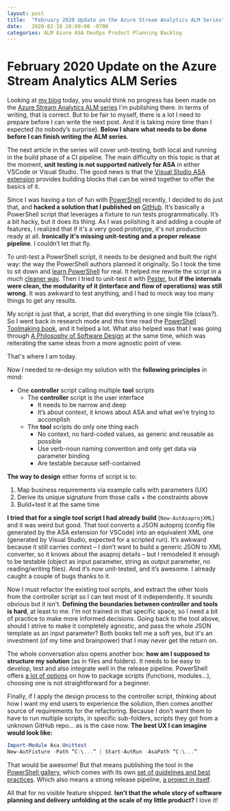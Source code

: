 ```yaml
---
layout: post
title:  "February 2020 Update on the Azure Stream Analytics ALM Series"
date:   2020-02-18 10:00:00 -0700
categories: ALM Azure ASA DevOps Product Planning Backlog
---
```


# February 2020 Update on the Azure Stream Analytics ALM Series

Looking at [my blog](https://www.eiden.ca/) today, you would think no progress has been made on the [Azure Stream Analytics ALM series](https://www.eiden.ca/asa-alm-100/) I'm publishing there. In terms of writing, that is correct. But to be fair to myself, there is a lot I need to prepare before I can write the next post. And it is taking more time than I expected (to nobody’s surprise). **Below I share what needs to be done before I can finish writing the ALM series**.

The next article in the series will cover unit-testing, both local and running in the build phase of a CI pipeline. The main difficulty on this topic is that at the moment, **unit testing is not supported natively for ASA** in either VSCode or Visual Studio. The good news is that the [Visual Studio ASA extension](https://docs.microsoft.com/en-us/azure/stream-analytics/stream-analytics-tools-for-visual-studio-cicd) provides building blocks that can be wired together to offer the basics of it.

Since I was having a ton of fun with [PowerShell](https://www.eiden.ca/tag/powershell/) recently, I decided to do just that, and **hacked a solution that I published on** [GitHub](https://github.com/Fleid/asa.unittest). It’s basically a PowerShell script that leverages a fixture to run tests programmatically. It’s a bit hacky, but it does its thing. As I was polishing it and adding a couple of features, I realized that if it's a very good prototype, it's not production ready at all. **Ironically it's missing unit-testing and a proper release pipeline**. I couldn’t let that fly.

To unit-test a PowerShell script, it needs to be designed and built the right way: the way the PowerShell authors planned it originally. So I took the time to sit down and [learn PowerShell](https://www.manning.com/books/learn-windows-powershell-in-a-month-of-lunches-third-edition) for real. It helped me rewrite the script in a much [cleaner way](https://github.com/Fleid/asa.unittest/blob/master/unittest/2_act/Start-AutRun.ps1). Then I tried to unit-test it with [Pester](https://github.com/pester/Pester), but **if the internals were clean, the modularity of it (interface and flow of operations) was still wrong**. It was awkward to test anything, and I had to mock way too many things to get any results.

My script is just that, a script, that did everything in one single file (class?). So I went back in research mode and this time read the [PowerShell Toolmaking book](https://www.manning.com/books/learn-powershell-scripting-in-a-month-of-lunches), and it helped a lot. What also helped was that I was going through [A Philosophy of Software Design](https://www.goodreads.com/book/show/39996759-a-philosophy-of-software-design) at the same time, which was reiterating the same ideas from a more agnostic point of view.

That's where I am today.

Now I needed to re-design my solution with the **following principles** in mind:

- One **controller** script calling multiple **tool** scripts
  - The **controller** script is the user interface
    - It needs to be narrow and deep
    - It’s about context, it knows about ASA and what we’re trying to accomplish
  - The **tool** scripts do only one thing each
    - No context, no hard-coded values, as generic and reusable as possible
    - Use verb-noun naming convention and only get data via parameter binding
    - Are testable because self-contained

**The way to design** either forms of script is to:

1. Map business requirements via example calls with parameters (UX)
2. Derive its unique signature from those calls + the constraints above
3. Build+test it at the same time

**I tried that for a single tool script I had already build** (`New-AutAsaprojXML`) and it was weird but good. That tool converts a JSON autoproj (config file generated by the ASA extension for VSCode) into an equivalent XML one (generated by Visual Studio, expected for a scripted run). It’s awkward because it still carries context – I don’t want to build a generic JSON to XML converter, so it knows about the asaproj details – but I remodeled it enough to be testable (object as input parameter, string as output parameter, no reading/writing files). And it’s now unit-tested, and it’s awesome. I already caught a couple of bugs thanks to it.

Now I must refactor the existing tool scripts, and extract the other tools from the controller script so I can test most of it independently. It sounds obvious but it isn't. **Defining the boundaries between controller and tools is hard**, at least to me. I'm not trained in that specific space, so I need a bit of practice to make more informed decisions. Going back to the tool above, should I strive to make it completely agnostic, and pass the whole JSON template as an input parameter? Both books tell me a soft yes, but it's an investment (of my time and brainpower) that I may never get the return on.

The whole conversation also opens another box: **how am I supposed to structure my solution** (as in files and folders). It needs to be easy to develop, test and also integrate well in the release pipeline. PowerShell offers [a lot of options](https://powershellexplained.com/2017-05-27-Powershell-module-building-basics/) on how to package scripts (functions, modules…), choosing one is not straightforward for a beginner.

Finally, if I apply the design process to the controller script, thinking about how I want my end users to experience the solution, then comes another source of requirements for the refactoring. Because I don’t want them to have to run multiple scripts, in specific sub-folders, scripts they got from a unknown GitHub repo… as is the case now. **The best UX I can imagine would look like:**

```PowerShell
Import-Module Asa.Unittest
New-AutFixture -Path “C:\...” | Start-AutRun -AsaPath “C:\...”
```

That would be awesome! But that means publishing the tool in the [PowerShell gallery](https://www.powershellgallery.com/), which comes with its own [set of guidelines and best practices](https://docs.microsoft.com/en-us/powershell/scripting/gallery/concepts/publishing-guidelines?view=powershell-7). Which also means a strong release pipeline, [a project in itself](https://powershellexplained.com/2017-01-21-powershell-module-continious-delivery-pipeline/?utm_source=blog&utm_medium=blog&utm_content=tags).

All that for no visible feature shipped. **Isn't that the whole story of software planning and delivery unfolding at the scale of my little product?** I love it!
